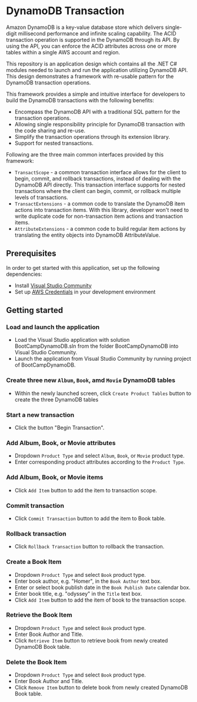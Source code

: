 # DynamoDB Transaction

Amazon DynamoDB is a key-value database store which delivers single-digit millisecond performance and infinite 
scaling capability. The ACID transaction operation is supported in the DynamoDB through its API. By using the API, 
you can enforce the ACID attributes across one or more tables within a single AWS account and region.

This repository is an application design which contains all the .NET C# modules needed to launch and run the application 
utilizing DynamoDB API. This design demonstrates a framework with re-usable pattern for the DynamoDB transaction operations. 

This framework provides a simple and intuitive interface for developers to build the DynamoDB transactions with the 
following benefits:
* Encompass the DynamoDB API with a traditional SQL pattern for the transaction operations.
* Allowing single responsibility principle for DynamoDB transaction with the code sharing and re-use.
* Simplify the transaction operations through its extension library.
* Support for nested transactions.

Following are the three main common interfaces provided by this framework:   

* `TransactScope` - a common transaction interface allows for the client to begin, commit, and rollback transactions, 
instead of dealing with the DynamoDB API directly. This transaction interface supports for nested transactions where the client can begin, commit, or rollback multiple levels of transactions.
* `TransactExtensions` - a common code to translate the DynamoDB item actions into transaction items. With this library, 
developer won't need to write duplicate code for non-transaction item actions and transaction items.
* `AttributeExtensions` - a common code to build regular item actions by translating the entity objects into DynamoDB 
AttributeValue. 

## Prerequisites

In order to get started with this application, set up the following dependencies:

* Install [Visual Studio Community](https://visualstudio.microsoft.com/vs/community/)
* Set up [AWS Credentials](https://docs.aws.amazon.com/sdk-for-java/v1/developer-guide/setup-credentials.html) in your development environment
 
## Getting started

### Load and launch the application

* Load the Visual Studio application with solution BootCampDynamoDB.sln from the folder BootCampDynamoDB into Visual Studio Community.
* Launch the application from Visual Studio Community by running project of BootCampDynamoDB. 
 
### Create three new `Album`, `Book`, amd `Movie` DynamoDB tables
* Within the newly launched screen, click `Create Product Tables` button to create the three DynamoDB tables

### Start a new transaction
* Click the button "Begin Transaction".

### Add Album, Book, or Movie attributes
* Dropdown `Product Type` and select `Album`, `Book`, or `Movie` product type. 
* Enter corresponding product attributes according to the `Product Type`.

### Add Album, Book, or Movie items
* Click `Add Item` button to add the item to transaction scope.

### Commit transaction
* Click `Commit Transaction` button to add the item to Book table.

### Rollback transaction
* Click `Rollback Transaction` button to rollback the transaction.

### Create a Book Item
* Dropdown `Product Type` and select `Book` product type. 
* Enter book author, e.g. "Homer", in the `Book Author` text box.
* Enter or select book publish date in the `Book Publish Date` calendar box.
* Enter book title, e.g. "odyssey" in the `Title` text box.
* Click `Add Item` button to add the item of book to the transaction scope.

### Retrieve the Book Item
* Dropdown `Product Type` and select `Book` product type. 
* Enter Book Author and Title.
* Click `Retrieve Item` button to retrieve book from newly created DynamoDB Book table.

### Delete the Book Item
* Dropdown `Product Type` and select `Book` product type. 
* Enter Book Author and Title.
* Click `Remove Item` button to delete book from newly created DynamoDB Book table.

